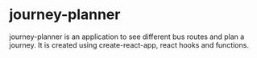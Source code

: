 # journey-planner
journey-planner is an application to see different bus routes and plan a journey. It is created using create-react-app, react hooks and functions.
